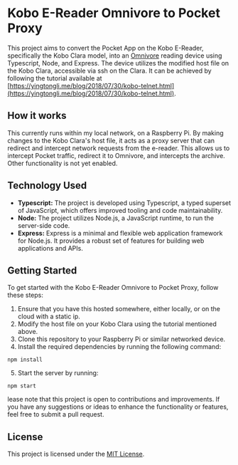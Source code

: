 # Kobo E-Reader Omnivore to Pocket Proxy

This project aims to convert the Pocket App on the Kobo E-Reader, specifically the Kobo Clara model, into an [Omnivore](https://github.com/omnivore-app/omnivore/) reading device using Typescript, Node, and Express. The device utilizes the modified host file on the Kobo Clara, accessible via ssh on the Clara. It can be achieved by following the tutorial available at [https://yingtongli.me/blog/2018/07/30/kobo-telnet.html](https://yingtongli.me/blog/2018/07/30/kobo-telnet.html).

## How it works

This currently runs  within my local network, on a Raspberry Pi. By making changes to the Kobo Clara's host file, it acts as a proxy server that can redirect and intercept network requests from the e-reader. This allows us to intercept Pocket traffic, redirect it to Omnivore, and intercepts the archive. Other functionality is not yet enabled.

## Technology Used

- **Typescript:** The project is developed using Typescript, a typed superset of JavaScript, which offers improved tooling and code maintainability.
- **Node:** The project utilizes Node.js, a JavaScript runtime, to run the server-side code.
- **Express:** Express is a minimal and flexible web application framework for Node.js. It provides a robust set of features for building web applications and APIs.

## Getting Started

To get started with the Kobo E-Reader Omnivore to Pocket Proxy, follow these steps:

1. Ensure that you have this hosted somewhere, either locally, or on the cloud with a static ip.
2. Modify the host file on your Kobo Clara using the tutorial mentioned above.
3. Clone this repository to your Raspberry Pi or similar networked device.
4. Install the required dependencies by running the following command:
```
npm install

```
5. Start the server by running:
```
npm start
```

lease note that this project is open to contributions and improvements. If you have any suggestions or ideas to enhance the functionality or features, feel free to submit a pull request.

## License

This project is licensed under the [MIT License](LICENSE).